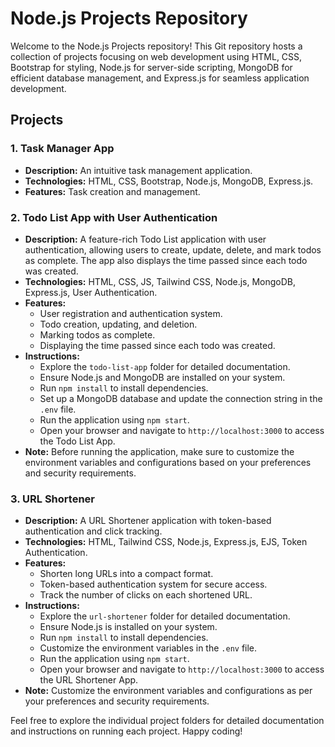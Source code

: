 # Node.js Projects Repository

Welcome to the Node.js Projects repository! This Git repository hosts a collection of projects focusing on web development using HTML, CSS, Bootstrap for styling, Node.js for server-side scripting, MongoDB for efficient database management, and Express.js for seamless application development.

## Projects

### 1. Task Manager App

- **Description:** An intuitive task management application.
- **Technologies:** HTML, CSS, Bootstrap, Node.js, MongoDB, Express.js.
- **Features:** Task creation and management.

### 2. Todo List App with User Authentication

- **Description:** A feature-rich Todo List application with user authentication, allowing users to create, update, delete, and mark todos as complete. The app also displays the time passed since each todo was created.
- **Technologies:** HTML, CSS, JS, Tailwind CSS, Node.js, MongoDB, Express.js, User Authentication.
- **Features:**
  - User registration and authentication system.
  - Todo creation, updating, and deletion.
  - Marking todos as complete.
  - Displaying the time passed since each todo was created.
- **Instructions:**
  - Explore the `todo-list-app` folder for detailed documentation.
  - Ensure Node.js and MongoDB are installed on your system.
  - Run `npm install` to install dependencies.
  - Set up a MongoDB database and update the connection string in the `.env` file.
  - Run the application using `npm start`.
  - Open your browser and navigate to `http://localhost:3000` to access the Todo List App.
- **Note:** Before running the application, make sure to customize the environment variables and configurations based on your preferences and security requirements.

### 3. URL Shortener

- **Description:** A URL Shortener application with token-based authentication and click tracking.
- **Technologies:** HTML, Tailwind CSS, Node.js, Express.js, EJS, Token Authentication.
- **Features:**
  - Shorten long URLs into a compact format.
  - Token-based authentication system for secure access.
  - Track the number of clicks on each shortened URL.
- **Instructions:**
  - Explore the `url-shortener` folder for detailed documentation.
  - Ensure Node.js is installed on your system.
  - Run `npm install` to install dependencies.
  - Customize the environment variables in the `.env` file.
  - Run the application using `npm start`.
  - Open your browser and navigate to `http://localhost:3000` to access the URL Shortener App.
- **Note:** Customize the environment variables and configurations as per your preferences and security requirements.

Feel free to explore the individual project folders for detailed documentation and instructions on running each project. Happy coding!
